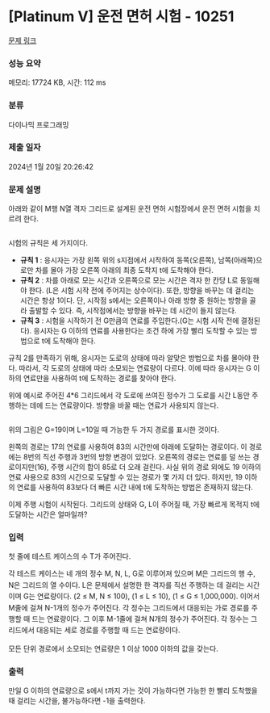 # [Platinum V] 운전 면허 시험 - 10251 

[문제 링크](https://www.acmicpc.net/problem/10251) 

### 성능 요약

메모리: 17724 KB, 시간: 112 ms

### 분류

다이나믹 프로그래밍

### 제출 일자

2024년 1월 20일 20:26:42

### 문제 설명

<p>아래와 같이 M행 N열 격자 그리드로 설계된 운전 면허 시험장에서 운전 면허 시험을 치르려 한다.</p>

<p style="text-align: center;"><img src=""></p>

<p>시험의 규칙은 세 가지이다.</p>

<ul>
	<li><strong>규칙 1</strong> : 응시자는 가장 왼쪽 위의 s지점에서 시작하여 동쪽(오른쪽), 남쪽(아래쪽)으로만 차를 몰아 가장 오른쪽 아래의 최종 도착지 t에 도착해야 한다.</li>
	<li><strong>규칙 2</strong> : 차를 아래로 모는 시간과 오른쪽으로 모는 시간은 격자 한 칸당 L로 동일해야 한다. (L은 시험 시작 전에 주어지는 상수이다). 또한, 방향을 바꾸는 데 걸리는 시간은 항상 1이다. 단, 시작점 s에서는 오른쪽이나 아래 방향 중 원하는 방향을 골라 출발할 수 있다. 즉, 시작점에서는 방향을 바꾸는 데 시간이 들지 않는다.</li>
	<li><strong>규칙 3</strong> : 시험을 시작하기 전 G만큼의 연료를 주입한다.(G는 시험 시작 전에 결정된다). 응시자는 G 이하의 연료를 사용한다는 조건 하에 가장 빨리 도착할 수 있는 방법으로 t에 도착해야 한다.</li>
</ul>

<p>규칙 2를 만족하기 위해, 응시자는 도로의 상태에 따라 알맞은 방법으로 차를 몰아야 한다. 따라서, 각 도로의 상태에 따라 소모되는 연료량이 다르다. 이에 따라 응시자는 G 이하의 연료만을 사용하여 t에 도착하는 경로를 찾아야 한다.</p>

<p>위에 예시로 주어진 4*6 그리드에서 각 도로에 쓰여진 정수가 그 도로를 시간 L동안 주행하는 데에 드는 연료량이다. 방향을 바꿀 때는 연료가 사용되지 않는다.</p>

<p style="text-align: center;"><img src=""></p>

<p>위의 그림은 G=19이며 L=10일 때 가능한 두 가지 경로를 표시한 것이다.</p>

<p>왼쪽의 경로는 17의 연료를 사용하여 83의 시간만에 아래에 도달하는 경로이다. 이 경로에는 8번의 직선 주행과 3번의 방향 변경이 있었다. 오른쪽의 경로는 연료를 덜 쓰는 경로이지만(16), 주행 시간의 합이 85로 더 오래 걸린다. 사실 위의 경로 외에도 19 이하의 연료 사용으로 83의 시간으로 도달할 수 있는 경로가 몇 가지 더 있다. 하지만, 19 이하의 연료를 사용하여 83보다 더 빠른 시간 내에 t에 도착하는 방법은 존재하지 않는다.</p>

<p>이제 주행 시험이 시작된다. 그리드의 상태와 G, L이 주어질 때, 가장 빠르게 목적지 t에 도달하는 시간은 얼마일까?</p>

### 입력 

 <p>첫 줄에 테스트 케이스의 수 T가 주어진다.</p>

<p>각 테스트 케이스는 네 개의 정수 M, N, L, G로 이루어져 있으며 <span style="line-height:1.6em">M은 그리드의 행 수, N은 그리드의 열 수이다. L은 문제에서 설명한 한 격자를 직선 주행하는 데 걸리는 시간이며 G는 연료량이다. (2 ≤ M, N ≤ 100), (1 ≤ L ≤ 10), (1 ≤ G ≤ 1,000,000). </span><span style="line-height:1.6em">이어서 M줄에 걸쳐 N-1개의 정수가 주어진다. 각 정수는 그리드에서 대응되는 가로 경로를 주행할 때 드는 연료량이다. </span><span style="line-height:1.6em">그 이후 M-1줄에 걸쳐 N개의 정수가 주어진다. 각 정수는 그리드에서 대응되는 세로 경로를 주행할 때 드는 연료량이다.</span></p>

<p>모든 단위 경로에서 소모되는 연료량은 1 이상 1000 이하의 값을 갖는다.</p>

### 출력 

 <p>만일 G 이하의 연료량으로 s에서 t까지 가는 것이 가능하다면 가능한 한 빨리 도착했을 때 걸리는 시간을, 불가능하다면 -1을 출력한다.</p>

